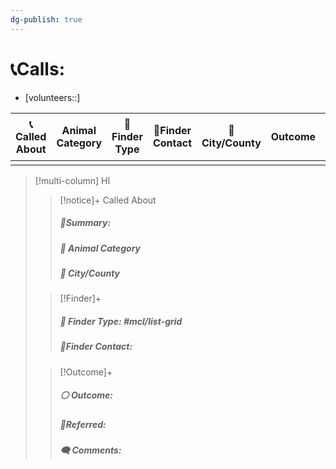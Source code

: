 ```yaml
---
dg-publish: true
---
```


# 📞Calls:
- [volunteers::]

| 📞Called About | Animal Category | 🔎Finder Type | 📱Finder Contact | 🌆City/County | Outcome | 📦Referred To | 🗨️Comments |
| -------------- | --------------- | ------------- | ---------------- | ------------- | ------- | ------------- | ----------- |
|                |                 |               |                  |               |         |               |             |

> [!multi-column] HI
>
>> [!notice]+ Called About
>> ##### 📌Summary:
>>
>> ##### 🐾 Animal Category
>>
>>##### 🌆 City/County
>
>> [!Finder]+
>> ##### 🔎 Finder Type: #mcl/list-grid
>>
>> ##### 📱Finder Contact:
>
>> [!Outcome]+
>> ##### ⚪ Outcome:
>>
>> ##### 🔗Referred:
>>
>> ##### 🗨️ Comments: